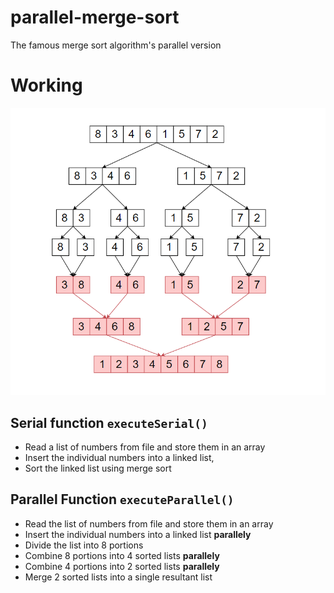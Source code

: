 # parallel-merge-sort
The famous merge sort algorithm's parallel version

# Working
![alt text](https://github.com/haris-sohail/parallel-merge-sort/blob/main/assets/merge_sort.png)
## Serial function `executeSerial()`

- Read a list of numbers from file and store them in an array
- Insert the individual numbers into a linked list,
- Sort the linked list using merge sort

## Parallel Function `executeParallel()`

- Read the list of numbers from file and store them in an array
- Insert the individual numbers into a linked list **parallely**
- Divide the list into 8 portions
- Combine 8 portions into 4 sorted lists **parallely**
- Combine 4 portions into 2 sorted lists **parallely**
- Merge 2 sorted lists into a single resultant list





